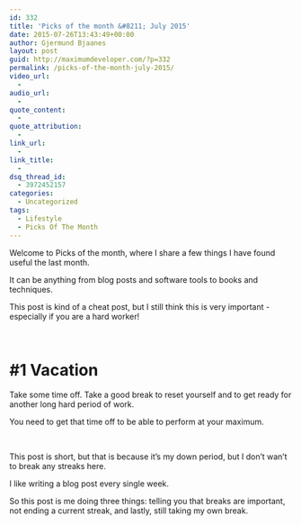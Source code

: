 ```yaml
---
id: 332
title: 'Picks of the month &#8211; July 2015'
date: 2015-07-26T13:43:49+00:00
author: Gjermund Bjaanes
layout: post
guid: http://maximumdeveloper.com/?p=332
permalink: /picks-of-the-month-july-2015/
video_url:
  - 
audio_url:
  - 
quote_content:
  - 
quote_attribution:
  - 
link_url:
  - 
link_title:
  - 
dsq_thread_id:
  - 3972452157
categories:
  - Uncategorized
tags:
  - Lifestyle
  - Picks Of The Month
---
```

Welcome to Picks of the month, where I share a few things I have found useful the last month.

It can be anything from blog posts and software tools to books and techniques.

<!--more-->
This post is kind of a cheat post, but I still think this is very important - especially if you are a hard worker!

&nbsp;

# #1 Vacation

Take some time off. Take a good break to reset yourself and to get ready for another long hard period of work.

You need to get that time off to be able to perform at your maximum.

&nbsp;

This post is short, but that is because it’s my down period, but I don’t wan’t to break any streaks here.
  
I like writing a blog post every single week.

So this post is me doing three things: telling you that breaks are important, not ending a current streak, and lastly, still taking my own break.

<div class="addtoany_share_save_container addtoany_content_bottom">
  <div class="a2a_kit a2a_kit_size_32 addtoany_list a2a_target" id="wpa2a_38">
    <a class="a2a_button_facebook" href="http://www.addtoany.com/add_to/facebook?linkurl=http%3A%2F%2Fgjermundbjaanes.com%2Fpicks-of-the-month-july-2015%2F&linkname=Picks%20of%20the%20month%20%E2%80%93%20July%202015" title="Facebook" rel="nofollow" target="_blank"></a><a class="a2a_button_twitter" href="http://www.addtoany.com/add_to/twitter?linkurl=http%3A%2F%2Fgjermundbjaanes.com%2Fpicks-of-the-month-july-2015%2F&linkname=Picks%20of%20the%20month%20%E2%80%93%20July%202015" title="Twitter" rel="nofollow" target="_blank"></a><a class="a2a_button_google_plus" href="http://www.addtoany.com/add_to/google_plus?linkurl=http%3A%2F%2Fgjermundbjaanes.com%2Fpicks-of-the-month-july-2015%2F&linkname=Picks%20of%20the%20month%20%E2%80%93%20July%202015" title="Google+" rel="nofollow" target="_blank"></a><a class="a2a_dd addtoany_share_save" href="https://www.addtoany.com/share"></a>
  </div>
</div>